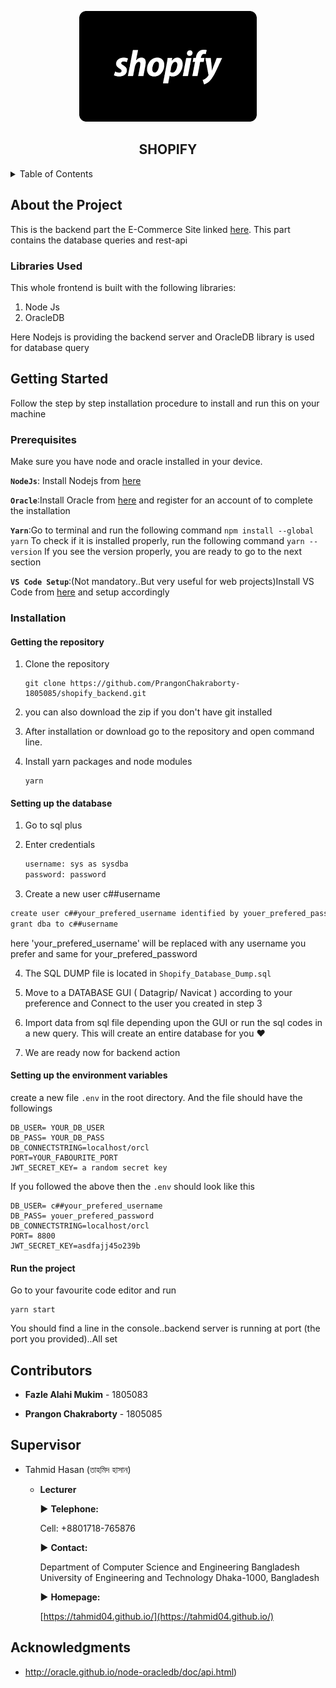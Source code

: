

<div align="center">

![](images/shopify.png)

<h2 align="center">SHOPIFY</h3>
</div>


<!-- TABLE OF CONTENTS -->
<details>
  <summary>Table of Contents</summary>
  <ol>
    <li>
      <a href="#about-the-project">About The Project</a>
      <ul>
        <li><a href="#libraries-used">Libraries Used</a></li>
      </ul>
    </li>
    <li>
      <a href="#getting-started">Getting Started</a>
      <ul>
        <li><a href="#prerequisites">Prerequisites</a></li>
        <li><a href="#installation">Installation</a></li>
      </ul>
    </li>
    <li><a href="#supervisor">Supervisor</a></li>
    <li><a href="#acknowledgments">Acknowledgments</a></li>
  </ol>
</details>



<!-- ABOUT THE PROJECT -->
## About the Project

This is the backend part the E-Commerce Site linked [here](https://github.com/PrangonChakraborty-1805085/shopify_frontend). This part contains the database queries and rest-api 

### Libraries Used

This whole frontend is built with the following libraries:

1. Node Js
2. OracleDB  

Here Nodejs is providing the backend server and OracleDB library is used for database query


<!-- GETTING STARTED -->
## Getting Started

Follow the step by step installation procedure to install and run this on your machine

### Prerequisites

Make sure you have node and oracle installed in your device.

**`NodeJs`**: Install Nodejs from [here](https://nodejs.org/en/download/)

**`Oracle`**:Install Oracle from [here](http://www.oracle.com/index.html) and register for an account of to complete the installation

**`Yarn`**:Go to terminal and run the following command
            ```
              npm install --global yarn
             ```
          To check if it is installed properly, run the following command 
             ```
             yarn --version
             ```
          If you see the version properly, you are ready to go to the next section
   
**`VS Code Setup`**:(Not mandatory..But very useful for web projects)Install VS Code from [here](https://code.visualstudio.com/download) and setup                    accordingly

### Installation

#### Getting the repository

1. Clone the repository
   ```
   git clone https://github.com/PrangonChakraborty-1805085/shopify_backend.git
   ```

2. you can also download the zip if you don't have git installed

3. After installation or download go to the repository and open command line.

4. Install yarn packages and node modules

   ```
   yarn
   ```



#### Setting up the database

1. Go to sql plus

2. Enter credentials

   ```sh
   username: sys as sysdba
   password: password
   ```

3.  Create a new user c##username

   ```sh
   create user c##your_prefered_username identified by youer_prefered_password;
   grant dba to c##username
   ```
   here 'your_prefered_username' will be replaced with any username you prefer and same for your_prefered_password


4. The SQL DUMP file is located in `Shopify_Database_Dump.sql`

5. Move to a DATABASE GUI ( Datagrip/ Navicat ) according to your preference and Connect to the user you created in step 3

6. Import data from sql file depending upon the GUI or run the sql codes in a new query. This will create an entire database for you ♥️ 

7. We are ready now for backend action



#### Setting up the environment variables

create a new file `.env` in the root directory. And the file should have the followings

```
DB_USER= YOUR_DB_USER 
DB_PASS= YOUR_DB_PASS
DB_CONNECTSTRING=localhost/orcl
PORT=YOUR_FABOURITE_PORT
JWT_SECRET_KEY= a random secret key

```

If you followed the above then the `.env` should look like this

```
DB_USER= c##your_prefered_username 
DB_PASS= youer_prefered_password
DB_CONNECTSTRING=localhost/orcl
PORT= 8800
JWT_SECRET_KEY=asdfajj45o239b

```



#### Run the project

Go to your favourite code editor and run

```
yarn start
```

You should find a line in the console..backend server is running at port (the port you provided)..All set 




## Contributors

- **Fazle Alahi Mukim** - 1805083

- **Prangon Chakraborty** - 1805085

  

## Supervisor

- Tahmid Hasan (তাহমিদ হাসান)

  - **Lecturer**
  
    ▶ **Telephone:**
    
    Cell: +8801718-765876

    ▶ **Contact:**
 
    Department of Computer Science and Engineering
    Bangladesh University of Engineering and Technology
    Dhaka-1000, Bangladesh

    ▶   **Homepage:**

    [https://tahmid04.github.io/](https://tahmid04.github.io/)




<!-- ACKNOWLEDGMENTS -->
## Acknowledgments

* http://oracle.github.io/node-oracledb/doc/api.html)


